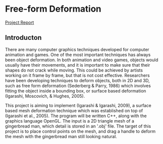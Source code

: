 # Free-form Deformation
[Project Report](https://chewingk.github.io/docs/FreeFormDeformation.pdf)

## Introducton
There are many computer graphics techniques developed for computer animation and games. One of the most important techniques has always been object deformation. In both animation and video games, objects would usually have their movements, and it is important to make sure that their shapes do not crack while moving. This could be achieved by artists working on it frame by frame, but that is not cost effective. Researchers have been developing techniques to deform objects, both in 2D and 3D, such as free form deformation (Sederberg & Parry, 1986) which involves fitting the object inside a bounding box, or surface based deformation (Igarashi, Moscovich, & Hughes, 2005).

This project is aiming to implement (Igarashi & Igarashi, 2009), a surface based mesh deformation technique which was established on top of (Igarashi et al., 2005). The program will be written C++, along with the graphics language OpenGL. The input is a 2D triangle mesh of a gingerbread man, which detail is stored in an '.obj' file. The target of this project is to place control points on the mesh, and drag a handle to deform the mesh with the gingerbread man still looking natural.
